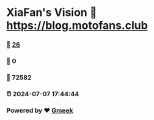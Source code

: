 # XiaFan's Vision :link: https://blog.motofans.club 
### :page_facing_up: [26](https://blog.motofans.club/tag.html) 
### :speech_balloon: 0 
### :hibiscus: 72582 
### :alarm_clock: 2024-07-07 17:44:44 
### Powered by :heart: [Gmeek](https://github.com/Meekdai/Gmeek)
